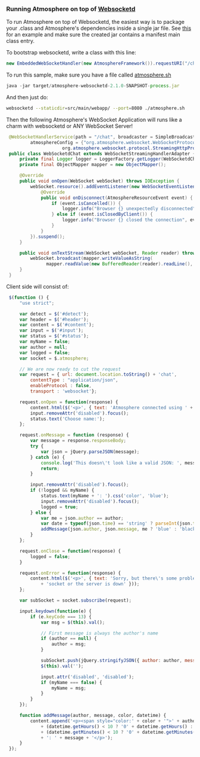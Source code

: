 ### Running Atmosphere on top of [Websocketd](https://github.com/joewalnes/websocketd)

To run Atmosphere on top of Websocketd, the easiest way is to package your .class and Atmosphere's dependencies inside a single jar file.
See [this](https://github.com/Atmosphere/atmosphere-samples/blob/master/samples/websocketd/pom.xml) for an example and make sure the created jar contains a manifest main class entry.

To bootstrap websocketd, write a class with this line:
```java
new EmbeddedWebSocketHandler(new AtmosphereFramework()).requestURI("/chat").on().serve(System.in);
```

To run this sample, make sure you have a file called [atmosphere.sh](https://github.com/Atmosphere/atmosphere-samples/blob/master/samples/websocketd/atmosphere.sh)
```js
java -jar target/atmosphere-websocketd-2.1.0-SNAPSHOT-process.jar
```


And then just do:
```bash
websocketd --staticdir=src/main/webapp/ --port=8080 ./atmosphere.sh
```

Then the following Atmosphere's WebSocket Application will runs like a charm with websocketd or ANY WebSocket Server!

```java
 @WebSocketHandlerService(path = "/chat", broadcaster = SimpleBroadcaster.class,
         atmosphereConfig = {"org.atmosphere.websocket.WebSocketProtocol=
                     org.atmosphere.websocket.protocol.StreamingHttpProtocol"})
 public class WebSocketdChat extends WebSocketStreamingHandlerAdapter {
     private final Logger logger = LoggerFactory.getLogger(WebSocketdChat.class);
     private final ObjectMapper mapper = new ObjectMapper();

     @Override
     public void onOpen(WebSocket webSocket) throws IOException {
         webSocket.resource().addEventListener(new WebSocketEventListenerAdapter() {
             @Override
             public void onDisconnect(AtmosphereResourceEvent event) {
                 if (event.isCancelled()) {
                     logger.info("Browser {} unexpectedly disconnected", event.getResource().uuid());
                 } else if (event.isClosedByClient()) {
                     logger.info("Browser {} closed the connection", event.getResource().uuid());
                 }
             }
         }).suspend();
     }

     public void onTextStream(WebSocket webSocket, Reader reader) throws IOException {
         webSocket.broadcast(mapper.writeValueAsString(
               mapper.readValue(new BufferedReader(reader).readLine(), Data.class)));
     }
 }
```

Client side will consist of:

```js
 $(function () {
     "use strict";

     var detect = $('#detect');
     var header = $('#header');
     var content = $('#content');
     var input = $('#input');
     var status = $('#status');
     var myName = false;
     var author = null;
     var logged = false;
     var socket = $.atmosphere;

     // We are now ready to cut the request
     var request = { url: document.location.toString() + 'chat',
         contentType : "application/json",
         enableProtocol : false,
         transport : 'websocket'};

     request.onOpen = function(response) {
         content.html($('<p>', { text: 'Atmosphere connected using ' + response.transport }));
         input.removeAttr('disabled').focus();
         status.text('Choose name:');
     };

     request.onMessage = function (response) {
         var message = response.responseBody;
         try {
             var json = jQuery.parseJSON(message);
         } catch (e) {
             console.log('This doesn\'t look like a valid JSON: ', message);
             return;
         }

         input.removeAttr('disabled').focus();
         if (!logged && myName) {
             status.text(myName + ': ').css('color', 'blue');
             input.removeAttr('disabled').focus();
             logged = true;
         } else {
             var me = json.author == author;
             var date = typeof(json.time) == 'string' ? parseInt(json.time) : json.time;
             addMessage(json.author, json.message, me ? 'blue' : 'black', new Date(date));
         }
     };

     request.onClose = function(response) {
         logged = false;
     }

     request.onError = function(response) {
         content.html($('<p>', { text: 'Sorry, but there\'s some problem with your '
             + 'socket or the server is down' }));
     };

     var subSocket = socket.subscribe(request);

     input.keydown(function(e) {
         if (e.keyCode === 13) {
             var msg = $(this).val();

             // First message is always the author's name
             if (author == null) {
                 author = msg;
             }

             subSocket.push(jQuery.stringifyJSON({ author: author, message: msg }));
             $(this).val('');

             input.attr('disabled', 'disabled');
             if (myName === false) {
                 myName = msg;
             }
         }
     });

     function addMessage(author, message, color, datetime) {
         content.append('<p><span style="color:' + color + '">' + author + '</span> @ ' +
             + (datetime.getHours() < 10 ? '0' + datetime.getHours() : datetime.getHours()) + ':'
             + (datetime.getMinutes() < 10 ? '0' + datetime.getMinutes() : datetime.getMinutes())
             + ': ' + message + '</p>');
     }
 });
```

